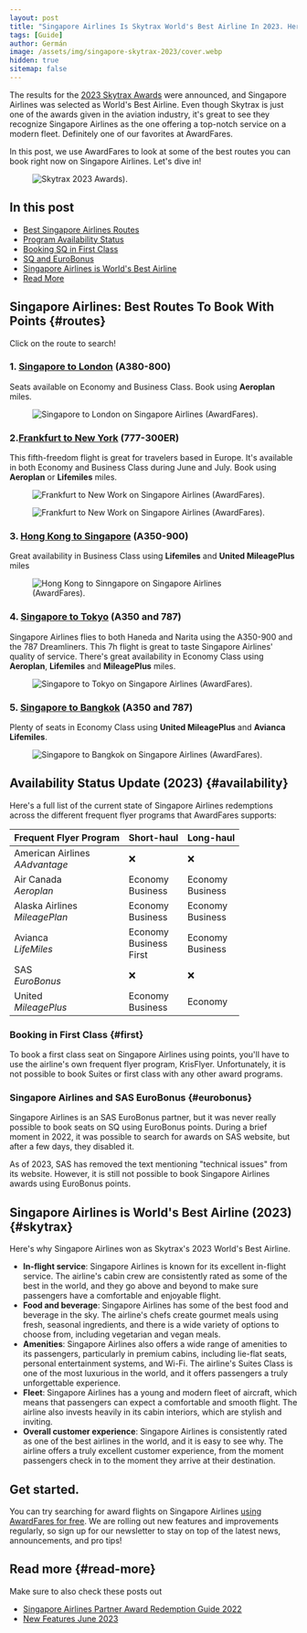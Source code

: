 ```yaml
---
layout: post
title: "Singapore Airlines Is Skytrax World's Best Airline In 2023. Here Are Our Favorite Routes."
tags: [Guide]
author: Germán
image: /assets/img/singapore-skytrax-2023/cover.webp
hidden: true
sitemap: false
---
```


The results for the [2023 Skytrax Awards](https://www.worldairlineawards.com/) were announced, and Singapore Airlines was selected as World's Best Airline. Even though Skytrax is just one of the awards given in the aviation industry, it's great to see they recognize Singapore Airlines as the one offering a top-notch service on a modern fleet. Definitely one of our favorites at AwardFares.

In this post, we use AwardFares to look at some of the best routes you can book right now on Singapore Airlines. Let's dive in!

<figure>
<img src="/assets/img/singapore-skytrax-2023/skytrax-2023.webp" alt="Skytrax 2023 Awards)." />
</figure>

## In this post

* [Best Singapore Airlines Routes](#routes)
* [Program Availability Status](#availability)
* [Booking SQ in First Class](#first)
* [SQ and EuroBonus](#eurobonus)
* [Singapore Airlines is World's Best Airline](#skytrax)
* [Read More](#read-more)



## Singapore Airlines: Best Routes To Book With Points {#routes}

Click on the route to search!

### 1. [Singapore to London](https://awardfares.com/search?SIN.area:LON.;a:SQ;z:aeroplan,lifemiles) (A380-800)

Seats available on Economy and Business Class. Book using **Aeroplan** miles.

<figure>
<img src="/assets/img/singapore-skytrax-2023/sin-lon.webp" alt="Singapore to London on Singapore Airlines (AwardFares)." />
</figure>


### 2.[Frankfurt to New York](https://awardfares.com/search?FRA.area:NYC.;a:SQ;z:aeroplan,lifemiles) (777-300ER)

This fifth-freedom flight is great for travelers based in Europe. It's available in both Economy and Business Class during June and July. Book using **Aeroplan** or **Lifemiles** miles.

<figure>
<img src="/assets/img/singapore-skytrax-2023/fra-jfk-1.webp" alt="Frankfurt to New Work on Singapore Airlines (AwardFares)." />
</figure>

<figure>
<img src="/assets/img/singapore-skytrax-2023/fra-jfk-2.webp" alt="Frankfurt to New Work on Singapore Airlines (AwardFares)." />
</figure>



### 3. [Hong Kong to Singapore](https://awardfares.com/search?HKG.SIN.;a:SQ;o:duration;so:a;z:lifemiles,united) (A350-900)

Great availability in Business Class using **Lifemiles** and **United MileagePlus** miles

<figure>
<img src="/assets/img/singapore-skytrax-2023/hkg-sin.webp" alt="Hong Kong to Sinngapore on Singapore Airlines (AwardFares)." />
</figure>



### 4. [Singapore to Tokyo](https://awardfares.com/search?SIN.area:TYO.;a:SQ;o:duration;so:a;z:aeroplan,lifemiles) (A350 and 787)

Singapore Airlines flies to both Haneda and Narita using the A350-900 and the 787 Dreamliners. This 7h flight is great to taste Singapore Airlines' quality of service. There's great availability in Economy Class using **Aeroplan**, **Lifemiles** and **MileagePlus** miles.

<figure>
<img src="/assets/img/singapore-skytrax-2023/sin-tyo.webp" alt="Singapore to Tokyo on Singapore Airlines (AwardFares)." />
</figure>


### 5. [Singapore to Bangkok](https://awardfares.com/search?SIN.BKK.;a:SQ;o:duration;so:a;z:lifemiles,united) (A350 and 787)

Plenty of seats in Economy Class using **United MileagePlus** and **Avianca Lifemiles**.

<figure>
<img src="/assets/img/singapore-skytrax-2023/sin-bkk.webp" alt="Singapore to Bangkok on Singapore Airlines (AwardFares)." />
</figure>


## Availability Status Update (2023) {#availability}

Here's a full list of the current state of Singapore Airlines redemptions across the different frequent flyer programs that AwardFares supports:

Frequent Flyer Program | Short-haul | Long-haul
--|--|--
American Airlines<br>*AAdvantage* | ❌ | ❌
Air Canada<br>*Aeroplan* | Economy<br>Business | Economy<br>Business
Alaska Airlines<br>*MileagePlan* | Economy<br>Business | Economy<br>Business
Avianca<br>*LifeMiles* | Economy<br>Business<br>First | Economy<br>Business
SAS<br>*EuroBonus* | ❌ | ❌
United<br>*MileagePlus* | Economy<br>Business | Economy


### Booking in First Class {#first}

To book a first class seat on Singapore Airlines using points, you'll have to use the airline's own frequent flyer program, KrisFlyer. Unfortunately, it is not possible to book Suites or first class with any other award programs.

### Singapore Airlines and SAS EuroBonus {#eurobonus}

Singapore Airlines is an SAS EuroBonus partner, but it was never really possible to book seats on SQ using EuroBonus points. During a brief moment in 2022, it was possible to search for awards on SAS website, but after a few days, they disabled it.

As of 2023, SAS has removed the text mentioning "technical issues" from its website. However, it is still not possible to book Singapore Airlines awards using EuroBonus points.

## Singapore Airlines is World's Best Airline (2023){#skytrax}

Here's why Singapore Airlines won as Skytrax's 2023 World's Best Airline.

* **In-flight service**: Singapore Airlines is known for its excellent in-flight service. The airline's cabin crew are consistently rated as some of the best in the world, and they go above and beyond to make sure passengers have a comfortable and enjoyable flight.
* **Food and beverage**: Singapore Airlines has some of the best food and beverage in the sky. The airline's chefs create gourmet meals using fresh, seasonal ingredients, and there is a wide variety of options to choose from, including vegetarian and vegan meals.
* **Amenities**: Singapore Airlines also offers a wide range of amenities to its passengers, particularly in premium cabins, including lie-flat seats, personal entertainment systems, and Wi-Fi. The airline's Suites Class is one of the most luxurious in the world, and it offers passengers a truly unforgettable experience.
* **Fleet**: Singapore Airlines has a young and modern fleet of aircraft, which means that passengers can expect a comfortable and smooth flight. The airline also invests heavily in its cabin interiors, which are stylish and inviting.
* **Overall customer experience**: Singapore Airlines is consistently rated as one of the best airlines in the world, and it is easy to see why. The airline offers a truly excellent customer experience, from the moment passengers check in to the moment they arrive at their destination.


## Get started.

You can try searching for award flights on Singapore Airlines [using AwardFares for free](https://awardfares.com/). We are rolling out new features and improvements regularly, so sign up for our newsletter to stay on top of the latest news, announcements, and pro tips!

## Read more {#read-more}

Make sure to also check these posts out

- [Singapore Airlines Partner Award Redemption Guide 2022](https://blog.awardfares.com/singapore-partner-redemptions/)
- [New Features June 2023](https://blog.awardfares.com/new-features-june-2023/)